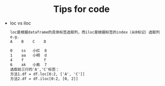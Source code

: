 # <center> Tips for code

- loc vs iloc

  ```txt
  loc是根据dataframe的具体标签选取列，而iloc是根据标签的index（从0标记）选取列
  e.g.
  A    B    C    D
   
  0    ss   小红  8
  1    aa   小明  d
  4    f         f
  6    ak   小紫  7
  选取前三行的'A','C'标签：
  方法1.df = df.loc[0:2, ['A', 'C']]
  方法2.df = df.iloc[0:2, [0, 2]]
  ```

